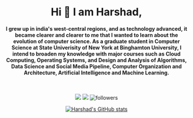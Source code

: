 <h1 align="center">Hi 👋 I am Harshad,</h1>

<h4 align="center">I grew up in india's west-central regions, and as technology advanced, it became clearer and clearer to me that I wanted to learn about the evolution of computer science. As a graduate student in Computer Science at State Univerisity of New York at Binghamton University, I intend to broaden my knowledge with major courses such as Cloud Computing, Operating Systems, and Design and Analysis of Algorithms, Data Science and Social Media Pipeline, Computer Organization and Architecture, Artificial Intelligence and Machine Learning.</h4>
<br/>


<div align="center">

[<img src="https://img.shields.io/badge/linkedin-%230077B5.svg?&style=for-the-badge&logo=linkedin&logoColor=white">](https://www.linkedin.com/in/harshadbhandwaldar)
[<img src="https://img.shields.io/badge/connect-%2300843e.svg?&style=for-the-badge&logo=symfony&logoColor=white">](https://hb0313.github.io/home/)
<img alt="followers" src="https://img.shields.io/github/followers/hb0313?color=236ad3&labelColor=1155ba&style=for-the-badge&logo=github&label=Follow"/>


[![Harshad's GitHub stats](https://github-readme-stats.vercel.app/api?username=hb0313&show_icons=true&theme=dark)](https://github.com/anuraghazra/github-readme-stats)
  
</div>

